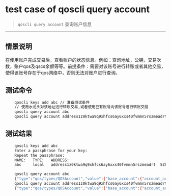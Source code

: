 # test case of qoscli query account

> `qoscli query account` 查询账户信息

---

## 情景说明

在使用账户完成交易后，查看账户的状态信息。例如：查询地址，公钥，交易次数，账户qos及qscs余额等等。前提条件：需要对该账号进行转账或者其他交易，使得该账号存在于qos网络中，否则无法对账户进行查询。

## 测试命令

```bash
    qoscli keys add abc // 准备测试条件
    // 使用水龙头对该地址进行转账交易,或者使用已有账号向该账号进行转账交易
    qoscli query account abc
    qoscli query account address1z0ktwa9q9xhfcs6ay6xxs40fvmmn5rszmeadrt

```

## 测试结果
```bash
    qoscli keys add abc
    Enter a passphrase for your key:
    Repeat the passphrase:
    NAME:   TYPE:   ADDRESS:                                                PUBKEY:
    abc     local   address1z0ktwa9q9xhfcs6ay6xxs40fvmmn5rszmeadrt  SZhyAiTxRZRnN4zZuRgyUpZTZZy8R71/Y06jKKTcS3M=

    qoscli query account abc
    {"type":"qos/types/QOSAccount","value":{"base_account":{"account_address":"address1z0ktwa9q9xhfcs6ay6xxs40fvmmn5rszmeadrt","public_key":null,"nonce":"0"},"qos":"1000000000","qscs":null}}
    qoscli query account address1z0ktwa9q9xhfcs6ay6xxs40fvmmn5rszmeadrt
    {"type":"qos/types/QOSAccount","value":{"base_account":{"account_address":"address1z0ktwa9q9xhfcs6ay6xxs40fvmmn5rszmeadrt","public_key":null,"nonce":"0"},"qos":"1000000000","qscs":null}}

```

